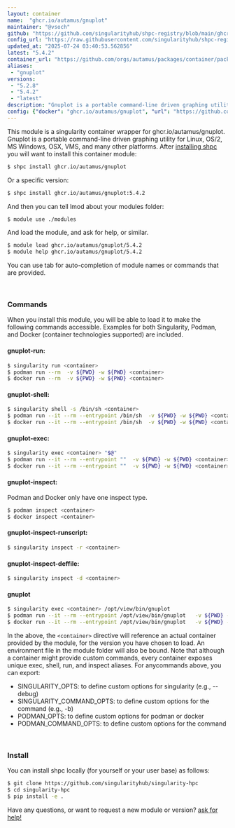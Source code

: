 ```yaml
---
layout: container
name:  "ghcr.io/autamus/gnuplot"
maintainer: "@vsoch"
github: "https://github.com/singularityhub/shpc-registry/blob/main/ghcr.io/autamus/gnuplot/container.yaml"
config_url: "https://raw.githubusercontent.com/singularityhub/shpc-registry/main/ghcr.io/autamus/gnuplot/container.yaml"
updated_at: "2025-07-24 03:40:53.562856"
latest: "5.4.2"
container_url: "https://github.com/orgs/autamus/packages/container/package/gnuplot"
aliases:
 - "gnuplot"
versions:
 - "5.2.8"
 - "5.4.2"
 - "latest"
description: "Gnuplot is a portable command-line driven graphing utility for Linux, OS/2, MS Windows, OSX, VMS, and many other platforms."
config: {"docker": "ghcr.io/autamus/gnuplot", "url": "https://github.com/orgs/autamus/packages/container/package/gnuplot", "maintainer": "@vsoch", "description": "Gnuplot is a portable command-line driven graphing utility for Linux, OS/2, MS Windows, OSX, VMS, and many other platforms.", "latest": {"5.4.2": "sha256:0f63f37292bc6bb27bac115e47c064c41da0ec40e71a20ccb4c8445db7d9b028"}, "tags": {"5.2.8": "sha256:9e18e91463b3db78df3505e43632ab5e9086ff72aa6a91d1d110efbfe0e51ca1", "5.4.2": "sha256:0f63f37292bc6bb27bac115e47c064c41da0ec40e71a20ccb4c8445db7d9b028", "latest": "sha256:0f63f37292bc6bb27bac115e47c064c41da0ec40e71a20ccb4c8445db7d9b028"}, "aliases": {"gnuplot": "/opt/view/bin/gnuplot"}}
---
```


This module is a singularity container wrapper for ghcr.io/autamus/gnuplot.
Gnuplot is a portable command-line driven graphing utility for Linux, OS/2, MS Windows, OSX, VMS, and many other platforms.
After [installing shpc](#install) you will want to install this container module:


```bash
$ shpc install ghcr.io/autamus/gnuplot
```

Or a specific version:

```bash
$ shpc install ghcr.io/autamus/gnuplot:5.4.2
```

And then you can tell lmod about your modules folder:

```bash
$ module use ./modules
```

And load the module, and ask for help, or similar.

```bash
$ module load ghcr.io/autamus/gnuplot/5.4.2
$ module help ghcr.io/autamus/gnuplot/5.4.2
```

You can use tab for auto-completion of module names or commands that are provided.

<br>

### Commands

When you install this module, you will be able to load it to make the following commands accessible.
Examples for both Singularity, Podman, and Docker (container technologies supported) are included.

#### gnuplot-run:

```bash
$ singularity run <container>
$ podman run --rm  -v ${PWD} -w ${PWD} <container>
$ docker run --rm  -v ${PWD} -w ${PWD} <container>
```

#### gnuplot-shell:

```bash
$ singularity shell -s /bin/sh <container>
$ podman run --it --rm --entrypoint /bin/sh  -v ${PWD} -w ${PWD} <container>
$ docker run --it --rm --entrypoint /bin/sh  -v ${PWD} -w ${PWD} <container>
```

#### gnuplot-exec:

```bash
$ singularity exec <container> "$@"
$ podman run --it --rm --entrypoint ""  -v ${PWD} -w ${PWD} <container> "$@"
$ docker run --it --rm --entrypoint ""  -v ${PWD} -w ${PWD} <container> "$@"
```

#### gnuplot-inspect:

Podman and Docker only have one inspect type.

```bash
$ podman inspect <container>
$ docker inspect <container>
```

#### gnuplot-inspect-runscript:

```bash
$ singularity inspect -r <container>
```

#### gnuplot-inspect-deffile:

```bash
$ singularity inspect -d <container>
```


#### gnuplot

```bash
$ singularity exec <container> /opt/view/bin/gnuplot
$ podman run --it --rm --entrypoint /opt/view/bin/gnuplot   -v ${PWD} -w ${PWD} <container> -c " $@"
$ docker run --it --rm --entrypoint /opt/view/bin/gnuplot   -v ${PWD} -w ${PWD} <container> -c " $@"
```



In the above, the `<container>` directive will reference an actual container provided
by the module, for the version you have chosen to load. An environment file in the
module folder will also be bound. Note that although a container
might provide custom commands, every container exposes unique exec, shell, run, and
inspect aliases. For anycommands above, you can export:

 - SINGULARITY_OPTS: to define custom options for singularity (e.g., --debug)
 - SINGULARITY_COMMAND_OPTS: to define custom options for the command (e.g., -b)
 - PODMAN_OPTS: to define custom options for podman or docker
 - PODMAN_COMMAND_OPTS: to define custom options for the command

<br>

### Install

You can install shpc locally (for yourself or your user base) as follows:

```bash
$ git clone https://github.com/singularityhub/singularity-hpc
$ cd singularity-hpc
$ pip install -e .
```

Have any questions, or want to request a new module or version? [ask for help!](https://github.com/singularityhub/singularity-hpc/issues)